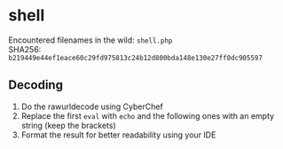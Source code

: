 # shell
Encountered filenames in the wild: `shell.php`  
SHA256: `b219449e44ef1eace60c29fd975813c24b12d800bda148e130e27ff0dc905597`

## Decoding
1) Do the rawurldecode using CyberChef
2) Replace the first `eval` with `echo` and the following ones with an empty string (keep the brackets)
3) Format the result for better readability using your IDE
